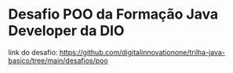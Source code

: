 # Desafio POO da Formação Java Developer da DIO
link do desafio: https://github.com/digitalinnovationone/trilha-java-basico/tree/main/desafios/poo